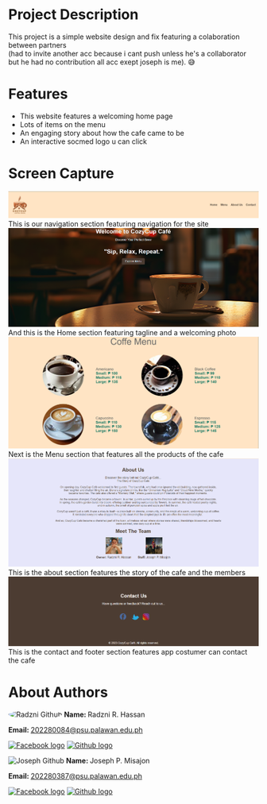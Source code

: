 # Project Description
This project is a simple website design and fix featuring a colaboration between partners  
(had to invite another acc because i cant push unless he's a collaborator but he had no contribution all acc exept joseph is me). 😅

# Features 
* This website features a welcoming home page
* Lots of items on the menu
* An engaging story about how the cafe came to be
* An interactive socmed logo u can click

# Screen Capture
![nav](img/nav.png)
This is our navigation section featuring navigation for the site
![home](img/home.png)
And this is the Home section featuring tagline and a welcoming photo
![menu](img/menu.png)
Next is the Menu section that features all the products of the cafe
![about](img/about.png)
This is the about section features the story of the cafe and the members
![con](img/contact.png)
This is the contact and footer section features app costumer can contact the cafe

# About Authors
<img src="https://avatars.githubusercontent.com/u/115959454?v=4" alt="Radzni Github" style="border-radius: 50%;" width="150px">
<b>Name: </b> Radzni R. Hassan  

<b>Email: </b> 202280084@psu.palawan.edu.ph

[![Facebook logo](https://github.com/gauravghongde/social-icons/blob/master/PNG/Color/Facebook.png)](https://web.facebook.com/radzni.hassan)
[![Github logo](https://github.com/gauravghongde/social-icons/blob/master/PNG/Color/Github.png)](https://github.com/radzni) 

<img src="https://avatars.githubusercontent.com/u/169869991?v=4" alt="Joseph Github" style="border-radius = 50%;" width="150px">
<b>Name: </b> Joseph P. Misajon 

<b>Email: </b> 202280387@psu.palawan.edu.ph

[![Facebook logo](https://github.com/gauravghongde/social-icons/blob/master/PNG/Color/Facebook.png)](https://web.facebook.com/josephpalaymisajon)
[![Github logo](https://github.com/gauravghongde/social-icons/blob/master/PNG/Color/Github.png)](https://github.com/)


